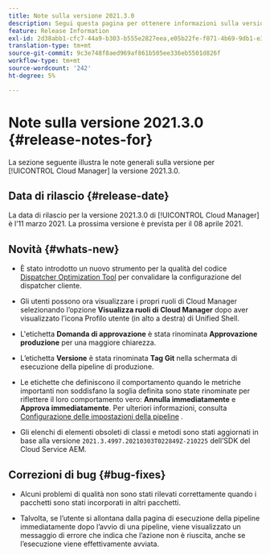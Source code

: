 ```yaml
---
title: Note sulla versione 2021.3.0
description: Segui questa pagina per ottenere informazioni sulla versione 2021.3.0 di Cloud Manager
feature: Release Information
exl-id: 2d38abb1-cfc7-44a9-b303-b555e2827eea,e05b22fe-f071-4b69-9db1-e3d7ee4cfbcc
translation-type: tm+mt
source-git-commit: 9c3e748f8aed969af861b505ee336eb5501d826f
workflow-type: tm+mt
source-wordcount: '242'
ht-degree: 5%

---
```


# Note sulla versione 2021.3.0 {#release-notes-for}

La sezione seguente illustra le note generali sulla versione per [!UICONTROL Cloud Manager] la versione 2021.3.0.

## Data di rilascio {#release-date}

La data di rilascio per la versione 2021.3.0 di [!UICONTROL Cloud Manager] è l’11 marzo 2021.
La prossima versione è prevista per il 08 aprile 2021.

## Novità {#whats-new}

* È stato introdotto un nuovo strumento per la qualità del codice [Dispatcher Optimization Tool](https://experienceleague.adobe.com/docs/experience-manager-cloud-manager/using/how-to-use/custom-code-quality-rules.html?lang=en#dispatcher-optimization-tool-rules) per convalidare la configurazione del dispatcher cliente.

* Gli utenti possono ora visualizzare i propri ruoli di Cloud Manager selezionando l’opzione **Visualizza ruoli di Cloud Manager** dopo aver visualizzato l’icona Profilo utente (in alto a destra) di Unified Shell.

* L&#39;etichetta **Domanda di approvazione** è stata rinominata **Approvazione produzione** per una maggiore chiarezza.

* L’etichetta **Versione** è stata rinominata **Tag Git** nella schermata di esecuzione della pipeline di produzione.

* Le etichette che definiscono il comportamento quando le metriche importanti non soddisfano la soglia definita sono state rinominate per riflettere il loro comportamento vero: **Annulla immediatamente** e **Approva immediatamente**. Per ulteriori informazioni, consulta [Configurazione delle impostazioni della pipeline](https://experienceleague.adobe.com/docs/experience-manager-cloud-manager/using/how-to-use/configuring-pipeline.html?lang=en#configuring-the-pipeline-settings-from-cloud-manager) .

* Gli elenchi di elementi obsoleti di classi e metodi sono stati aggiornati in base alla versione `2021.3.4997.20210303T022849Z-210225` dell’SDK del Cloud Service AEM.

## Correzioni di bug {#bug-fixes}

* Alcuni problemi di qualità non sono stati rilevati correttamente quando i pacchetti sono stati incorporati in altri pacchetti.

* Talvolta, se l’utente si allontana dalla pagina di esecuzione della pipeline immediatamente dopo l’avvio di una pipeline, viene visualizzato un messaggio di errore che indica che l’azione non è riuscita, anche se l’esecuzione viene effettivamente avviata.
